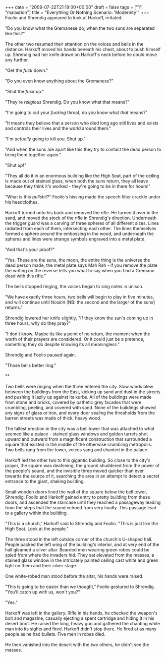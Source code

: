 +++
date = "2009-07-22T21:19:00+00:00"
draft = false
tags = ["1", "malasrion"]
title = "Everything Or Nothing Scenario: 'Modernity'"
+++
Foolio and Shrendig appeared to look at Harkoff, irritated.<br/><br/>"Do you know what the Gremanese do, when the two suns are separated like this?"<br/><br/>The other two resumed their attention on the voices and bells in the distance. Harkoff moved his hands beneath his chest, about to push himself up. Shrendig had her knife drawn on Harkoff's neck before he could move any further.<br/><br/>"Get the <em>fuck</em> down."<br/><br/>"Do you even know anything about the Gremanese?"<br/><br/>"Shut the <em>fuck</em> up."<br/><br/>"They're <em>religious</em> Shrendig. Do you know what that means?"<br/><br/>"I'm going to cut your <em>fucking</em> throat, do you know what <em>that</em> means?"<br/><br/>"It means they believe that a person who died long ago still lives and exists and controls their lives and the world around them."<br/><br/>"I'm <em>actually </em>going to kill you. Shut up."<br/><br/>"And when the suns are apart like this they try to contact the dead person to bring them together again."<br/><br/>"Shut <em>up</em>!"<br/><br/>"They all do it in an enormous building like the High Seat, part of the ceiling is made out of stained glass, when both the suns return, they all leave because they think it's worked - they're going to be in there for hours!"<br/><br/>"What is this <em>bullshit</em>?" Foolio's hissing made the speech filter crackle under his headclothes.<br/><br/>Harkoff turned onto his back and removed the rifle. He turned it over in the sand, and moved the stock of the rifle in Shrendig's direction. Underneath the trigger guard was a carving of three spheres of all different sizes. Lines radiated from each of them, intersecting each other. The lines themselves formed a sphere around the embossing in the wood, and underneath the spheres and lines were strange symbols engraved into a metal plate.<br/><br/>"And that's your proof?"<br/><br/>"Yes. These are the suns, the moon, the entire thing is the universe the dead person made, the metal plate says Mah Rah - if you remove the plate the writing on the reverse tells you what to say when you find a Gremano dead with this rifle."<br/><br/>The bells stopped ringing, the voices began to sing notes in unison.<br/><br/>"We have exactly three hours, two bells will begin to play in five minutes, and will continue until <em>Noukin</em> [NB: the second and the larger of the suns] returns."<br/><br/>Shrendig lowered her knife slightly, "If they know the sun's coming up in three hours, why do they pray?"<br/><br/>"I don't know. Maybe its like a point of no return, the moment when the worth of their prayers are considered. Or it could just be a pretence, something they do despite knowing its all meaningless."<br/><br/>Shrendig and Foolio paused again.<br/><br/>"Those bells better ring."<br/><br/>**<br/><br/>Two bells were ringing when the three entered the city. Slow winds blew between the buildings from the East, kicking up sand and dust in the streets and pushing it lazily up against its kurbs. All of the buildings were made from stone and bricks, covered by pathetic grey facades that were crumbling, peeling, and covered with sand. None of the buildings showed any signs of glass or iron, and every door sealing the thresholds from the barren streets was made of thick, heavy wood.<br/><br/>The tallest erection in the city was a bell tower that was attached to what seemed like a palace - stained glass windows and golden turrets shot upward and outward from a magnificent construction that surrounded a square that existed in the middle of the otherwise crumbling metropolis. Two bells rang from the tower, voices sang and chanted in the palace.<br/><br/>Harkoff led the other two to this gigantic building. So close to the city's prayer, the square was deafening, the ground shuddered from the power of the people's sound, and the invisible three moved quicker than ever towards the source of it, searching the area in an attempt to detect a secret entrance to the giant, shaking building.<br/><br/>Small wooden doors lined the wall of the square below the bell tower, Shrendig, Foolio and Harkoff gained entry to pretty building from these doors, and ascended the staircase until they reached a passageway leading from the steps that the sound echoed from very loudly. This passage lead to a gallery within the building.<br/><br/>"This is a church," Harkoff said to Shrendig and Foolio. "This is just like the High Seat. Look at the people."<br/><br/>The three stood in the left outside corner of the church's U-shaped hall. People packed the left wing of the building's interior, and at very end of the hall gleamed a silver altar. Bearded men wearing green robes could be spied from where the invaders hid. They sat elevated from the masses, a stained glass window in the intricately painted ceiling cast white and green light on them and their silver stage.<br/><br/>One white-robed man stood before the altar, his hands were raised.<br/><br/>"This is going to be easier than we thought," Foolio gestured to Shrendig. "You'll catch up with us, won't you?"<br/><br/>"Yes."<br/><br/>Harkoff was left in the gallery. Rifle in his hands, he checked the weapon's bolt and magazine, casually ejecting a spent cartridge and hiding it in his desert boot. He raised the long, heavy gun and gathered the chanting white man into its sights and fired. Harkoff didn't stop there. He fired at as many people as he had bullets. Five men in robes died.<br/><br/>He then vanished into the desert with the two others, he didn't see the masses.<div class="blogger-post-footer"><img width='1' height='1' src='https://blogger.googleusercontent.com/tracker/5693059957647979680-6558758855972639901?l=cosmiccowbell.blogspot.com' alt='' /></div>